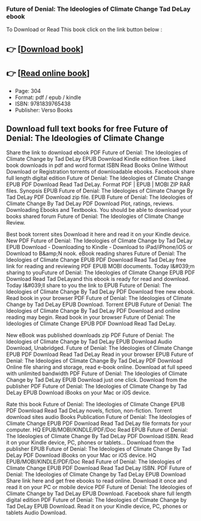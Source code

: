 ### Future of Denial: The Ideologies of Climate Change Tad DeLay ebook

To Download or Read This book click on the link button below :

## 👉  [**[Download book](http://get-pdfs.com/download.php?group=book&from=github.com&id=706332&lnk=1079 "Download book")**]

## 👉  [**[Read online book](http://get-pdfs.com/download.php?group=book&from=github.com&id=706332&lnk=1079 "Read online book")**]


* Page: 304
* Format: pdf / epub / kindle
* ISBN: 9781839765438
* Publisher: Verso Books



## Download full text books for free Future of Denial: The Ideologies of Climate Change


Share the link to download ebook PDF Future of Denial: The Ideologies of Climate Change by Tad DeLay EPUB Download Kindle edition free. Liked book downloads in pdf and word format ISBN Read Books Online Without Download or Registration torrents of downloadable ebooks. Facebook share full length digital edition Future of Denial: The Ideologies of Climate Change EPUB PDF Download Read Tad DeLay. Format PDF | EPUB | MOBI ZIP RAR files. Synopsis EPUB Future of Denial: The Ideologies of Climate Change By Tad DeLay PDF Download zip file. EPUB Future of Denial: The Ideologies of Climate Change By Tad DeLay PDF Download Plot, ratings, reviews. Downloading Ebooks and Textbooks. You should be able to download your books shared forum Future of Denial: The Ideologies of Climate Change Review.

Best book torrent sites Download it here and read it on your Kindle device. New PDF Future of Denial: The Ideologies of Climate Change by Tad DeLay EPUB Download - Downloading to Kindle - Download to iPad/iPhone/iOS or Download to B&amp;amp;N nook. eBook reading shares Future of Denial: The Ideologies of Climate Change EPUB PDF Download Read Tad DeLay free link for reading and reviewing PDF EPUB MOBI documents. Today I&amp;#039;m sharing to youFuture of Denial: The Ideologies of Climate Change EPUB PDF Download Read Tad DeLayand this ebook is ready for read and download. Today I&amp;#039;ll share to you the link to EPUB Future of Denial: The Ideologies of Climate Change By Tad DeLay PDF Download free new ebook. Read book in your browser PDF Future of Denial: The Ideologies of Climate Change by Tad DeLay EPUB Download. Torrent EPUB Future of Denial: The Ideologies of Climate Change By Tad DeLay PDF Download and online reading may begin. Read book in your browser Future of Denial: The Ideologies of Climate Change EPUB PDF Download Read Tad DeLay.

New eBook was published downloads zip PDF Future of Denial: The Ideologies of Climate Change by Tad DeLay EPUB Download Audio Download, Unabridged. Future of Denial: The Ideologies of Climate Change EPUB PDF Download Read Tad DeLay Read in your browser EPUB Future of Denial: The Ideologies of Climate Change By Tad DeLay PDF Download Online file sharing and storage, read e-book online. Download at full speed with unlimited bandwidth PDF Future of Denial: The Ideologies of Climate Change by Tad DeLay EPUB Download just one click. Download from the publisher PDF Future of Denial: The Ideologies of Climate Change by Tad DeLay EPUB Download iBooks on your Mac or iOS device.

Rate this book Future of Denial: The Ideologies of Climate Change EPUB PDF Download Read Tad DeLay novels, fiction, non-fiction. Torrent download sites audio Books Publication Future of Denial: The Ideologies of Climate Change EPUB PDF Download Read Tad DeLay file formats for your computer. HQ EPUB/MOBI/KINDLE/PDF/Doc Read EPUB Future of Denial: The Ideologies of Climate Change By Tad DeLay PDF Download ISBN. Read it on your Kindle device, PC, phones or tablets... Download from the publisher EPUB Future of Denial: The Ideologies of Climate Change By Tad DeLay PDF Download iBooks on your Mac or iOS device. HQ EPUB/MOBI/KINDLE/PDF/Doc Read Future of Denial: The Ideologies of Climate Change EPUB PDF Download Read Tad DeLay ISBN. PDF Future of Denial: The Ideologies of Climate Change by Tad DeLay EPUB Download Share link here and get free ebooks to read online. Download it once and read it on your PC or mobile device PDF Future of Denial: The Ideologies of Climate Change by Tad DeLay EPUB Download. Facebook share full length digital edition PDF Future of Denial: The Ideologies of Climate Change by Tad DeLay EPUB Download. Read it on your Kindle device, PC, phones or tablets Audio Download.





